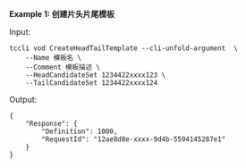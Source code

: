 **Example 1: 创建片头片尾模板**



Input: 

```
tccli vod CreateHeadTailTemplate --cli-unfold-argument  \
    --Name 模板名 \
    --Comment 模板描述 \
    --HeadCandidateSet 1234422xxxx123 \
    --TailCandidateSet 1234422xxxx124
```

Output: 
```
{
    "Response": {
        "Definition": 1000,
        "RequestId": "12ae8d8e-xxxx-9d4b-5594145287e1"
    }
}
```

